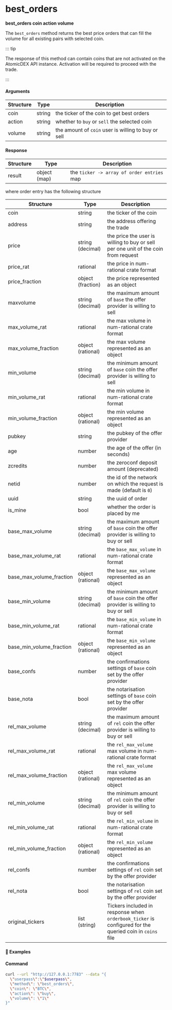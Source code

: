 # best\_orders

**best_orders coin action volume**

The `best_orders` method returns the best price orders that can fill the volume for all existing pairs with selected coin.

::: tip

The response of this method can contain coins that are not activated on the AtomicDEX API instance.
Activation will be required to proceed with the trade.

:::

#### Arguments

| Structure       | Type                       | Description                                            |
| --------------- | -------------------------- | ------------------------------------------------------ |
| coin            | string                     | the ticker of the coin to get best orders              |
| action          | string                     | whether to `buy` or `sell` the selected coin           |
| volume          | string                     | the amount of `coin` user is willing to buy or sell    |

#### Response

| Structure              | Type         | Description                                                                   |
| ---------------------- | ---------    | ----------------------------------------------------------------------------- |
| result                 | object (map) | the `ticker -> array of order entries` map                                    |

where order entry has the following structure

| Structure                | Type              | Description                                                                          |
| ----------------------   | ----------------- | ------------------------------------------------------------------------------------ |
| coin                     | string            | the ticker of the coin                                                               |
| address                  | string            | the address offering the trade                                                       |
| price                    | string (decimal)  | the price the user is willing to buy or sell per one unit of the coin from request   |
| price_rat                | rational          | the price in num-rational crate format                                               |
| price_fraction           | object (fraction) | the price represented as an object                                                   |
| maxvolume                | string (decimal)  | the maximum amount of `base` the offer provider is willing to sell                   |
| max_volume_rat           | rational          | the max volume in num-rational crate format                                          |
| max_volume_fraction      | object (rational) | the max volume represented as an object                                              |
| min_volume               | string (decimal)  | the minimum amount of `base` coin the offer provider is willing to sell              |
| min_volume_rat           | rational          | the min volume in num-rational crate format                                          |
| min_volume_fraction      | object (rational) | the min volume represented as an object                                              |
| pubkey                   | string            | the pubkey of the offer provider                                                     |
| age                      | number            | the age of the offer (in seconds)                                                    |
| zcredits                 | number            | the zeroconf deposit amount (deprecated)                                             |
| netid                    | number            | the id of the network on which the request is made (default is `0`)                  |
| uuid                     | string            | the uuid of order                                                                    |
| is_mine                  | bool              | whether the order is placed by me                                                    |
| base_max_volume          | string (decimal)  | the maximum amount of `base` coin the offer provider is willing to buy or sell       |
| base_max_volume_rat      | rational          | the `base_max_volume` in num-rational crate format                                   |
| base_max_volume_fraction | object (rational) | the `base_max_volume` represented as an object                                       |
| base_min_volume          | string (decimal)  | the minimum amount of `base` coin the offer provider is willing to buy or sell       |
| base_min_volume_rat      | rational          | the `base_min_volume` in num-rational crate format                                   |
| base_min_volume_fraction | object (rational) | the `base_min_volume` represented as an object                                       |
| base_confs               | number            | the confirmations settings of `base` coin set by the offer provider                  |
| base_nota                | bool              | the notarisation settings of `base` coin set by the offer provider                   |
| rel_max_volume           | string (decimal)  | the maximum amount of `rel` coin the offer provider is willing to buy or sell        |
| rel_max_volume_rat       | rational          | the `rel_max_volume` max volume in num-rational crate format                         |
| rel_max_volume_fraction  | object (rational) | the `rel_max_volume` max volume represented as an object                             |
| rel_min_volume           | string (decimal)  | the minimum amount of `rel` coin the offer provider is willing to buy or sell        |
| rel_min_volume_rat       | rational          | the `rel_min_volume` in num-rational crate format                                    |
| rel_min_volume_fraction  | object (rational) | the `rel_min_volume` represented as an object                                        |
| rel_confs                | number            | the confirmations settings of `rel` coin set by the offer provider                   |
| rel_nota                 | bool              | the notarisation settings of `rel` coin set by the offer provider                    |
| original_tickers         | list (string)     | Tickers included in response when `orderbook_ticker` is configured for the queried coin in `coins` file |



#### :pushpin: Examples

#### Command

```bash
curl --url "http://127.0.0.1:7783" --data "{
  \"userpass\":\"$userpass\",
  \"method\": \"best_orders\",
  \"coin\": \"BTC\",
  \"action\": \"buy\",
  \"volume\": \"1\"
}"
```

<div style="margin-top: 0.5rem;">

<collapse-text hidden title="Response">

#### Response (success)

```json
{
  "result": {
    "MORTY": [
      {
        "coin": "MORTY",
        "address": "RMaprYNUp8ErJ9ZAKcxMfpC4ioVycYCCCc",
        "price": "1",
        "price_rat": [ [ 1, [ 1 ] ], [ 1, [ 1 ] ] ],
        "price_fraction": {
          "numer": "1",
          "denom": "1"
        },
        "maxvolume": "2",
        "max_volume_rat": [ [ 1, [ 2 ] ], [ 1, [ 1 ] ] ],
        "max_volume_fraction": {
          "numer": "2",
          "denom": "1"
        },
        "min_volume": "0.00777",
        "min_volume_rat": [ [ 1, [ 777 ] ], [ 1, [ 100000 ] ] ],
        "min_volume_fraction": {
          "numer": "777",
          "denom": "100000"
        },
        "pubkey": "037310a8fb9fd8f198a1a21db830252ad681fccda580ed4101f3f6bfb98b34fab5",
        "age": 1618306280,
        "zcredits": 0,
        "uuid": "09a61d61-9352-42f3-ae64-03e832aca07f",
        "is_mine": false,
        "base_confs": 1,
        "base_nota": false,
        "rel_confs": 2,
        "rel_nota": false,
        "base_max_volume": "2",
        "base_max_volume_fraction": {
          "numer": "2",
          "denom": "1"
        },
        "base_max_volume_rat": [ [ 1, [ 2 ] ], [ 1, [ 1 ] ] ],
        "base_min_volume": "0.00777",
        "base_min_volume_fraction": {
          "numer": "777",
          "denom": "100000"
        },
        "base_min_volume_rat": [ [ 1, [ 777 ] ], [ 1, [ 100000 ] ] ],
        "rel_max_volume": "2",
        "rel_max_volume_fraction": {
          "numer": "2",
          "denom": "1"
        },
        "rel_max_volume_rat": [ [ 1, [ 2 ] ], [ 1, [ 1 ] ] ],
        "rel_min_volume": "0.00777",
        "rel_min_volume_fraction": {
          "numer": "777",
          "denom": "100000"
        },
        "rel_min_volume_rat": [ [ 1, [ 777 ] ], [ 1, [ 100000 ] ] ]
      },
      {
        "coin": "MORTY",
        "address": "RB8yufv3YTfdzYnwz5paNnnDynGJG6WsqD",
        "price": "0.9090909090909090909090909090909090909090909090909090909090909090909090909090909090909090909090909091",
        "price_rat": [ [ 1, [ 10 ] ], [ 1, [ 11 ] ] ],
        "price_fraction": {
          "numer": "10",
          "denom": "11"
        },
        "base_confs": 1,
        "base_nota": false,
        "rel_confs": 2,
        "rel_nota": false,
        "maxvolume": "56210.95940853",
        "max_volume_rat": [ [ 1, [ 3278717685, 1308 ] ], [ 1, [ 100000000 ] ] ],
        "max_volume_fraction": {
          "numer": "5621095940853",
          "denom": "100000000"
        },
        "min_volume": "0.0001",
        "min_volume_rat": [ [ 1, [ 1 ] ], [ 1, [ 10000 ] ] ],
        "min_volume_fraction": {
          "numer": "1",
          "denom": "10000"
        },
        "pubkey": "0315d9c51c657ab1be4ae9d3ab6e76a619d3bccfe830d5363fa168424c0d044732",
        "age": 1618306280,
        "zcredits": 0,
        "uuid": "7b5fc790-cbe1-4714-812c-2e307818f258",
        "is_mine": false,
        "base_max_volume": "61832.055349383",
        "base_max_volume_fraction": {
          "numer": "61832055349383",
          "denom": "1000000000"
        },
        "base_max_volume_rat": [ [ 1, [ 1706156167, 14396 ] ], [ 1, [ 1000000000 ] ] ],
        "base_min_volume": "0.00011",
        "base_min_volume_fraction": {
          "numer": "11",
          "denom": "100000"
        },
        "base_min_volume_rat": [ [ 1, [ 11 ] ], [ 1, [ 100000 ] ] ],
        "rel_max_volume": "56210.95940853",
        "rel_max_volume_fraction": {
          "numer": "5621095940853",
          "denom": "100000000"
        },
        "rel_max_volume_rat": [ [ 1, [ 3278717685, 1308 ] ], [ 1, [ 100000000 ] ] ],
        "rel_min_volume": "0.0001",
        "rel_min_volume_fraction": {
          "numer": "1",
          "denom": "10000"
        },
        "rel_min_volume_rat": [ [ 1, [ 1 ] ], [ 1, [ 10000 ] ] ]
      }
    ],
    "OOT": [
      {
        "coin": "OOT",
        "address": "RMaprYNUp8ErJ9ZAKcxMfpC4ioVycYCCCc",
        "price": "0.01",
        "price_rat": [ [ 1, [ 1 ] ], [ 1, [ 100 ] ] ],
        "price_fraction": {
          "numer": "1",
          "denom": "100"
        },
        "base_confs": 1,
        "base_nota": false,
        "rel_confs": 2,
        "rel_nota": false,
        "maxvolume": "1140445.56120275",
        "max_volume_rat": [ [ 1, [ 526976459, 1062 ] ], [ 1, [ 4000000 ] ] ],
        "max_volume_fraction": {
          "numer": "4561782244811",
          "denom": "4000000"
        },
        "min_volume": "0.00777",
        "min_volume_rat": [ [ 1, [ 777 ] ], [ 1, [ 100000 ] ] ],
        "min_volume_fraction": {
          "numer": "777",
          "denom": "100000"
        },
        "pubkey": "037310a8fb9fd8f198a1a21db830252ad681fccda580ed4101f3f6bfb98b34fab5",
        "age": 1618306280,
        "zcredits": 0,
        "uuid": "8ea62e1d-0df5-4807-9ee6-c6367ac4e8ce",
        "is_mine": false,
        "base_max_volume": "114044556.120275",
        "base_max_volume_fraction": {
          "numer": "4561782244811",
          "denom": "40000"
        },
        "base_max_volume_rat": [ [ 1, [ 526976459, 1062 ] ], [ 1, [ 40000 ] ] ],
        "base_min_volume": "0.777",
        "base_min_volume_fraction": {
          "numer": "777",
          "denom": "1000"
        },
        "base_min_volume_rat": [ [ 1, [ 777 ] ], [ 1, [ 1000 ] ] ],
        "rel_max_volume": "1140445.56120275",
        "rel_max_volume_fraction": {
          "numer": "4561782244811",
          "denom": "4000000"
        },
        "rel_max_volume_rat": [ [ 1, [ 526976459, 1062 ] ], [ 1, [ 4000000 ] ] ],
        "rel_min_volume": "0.00777",
        "rel_min_volume_fraction": {
          "numer": "777",
          "denom": "100000"
        },
        "rel_min_volume_rat": [ [ 1, [ 777 ] ], [ 1, [ 100000 ] ] ]
      }
    ]
  },
  "original_tickers": { 
    "BTC": [
      "BTC-segwit"
      ]
  }
}
```

</collapse-text>

</div>
